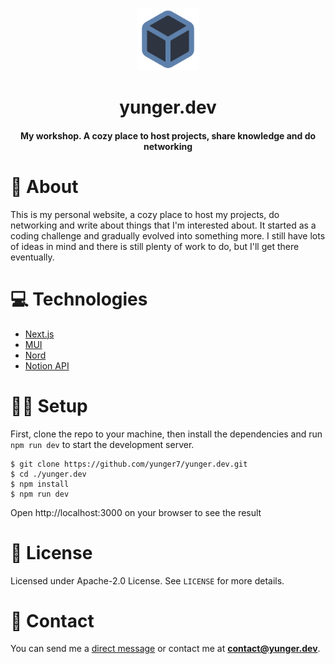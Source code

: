 <p align="center">
  <a href="https://yunger.dev/">
    <img src="/public/logo.png" alt="Logo" width="100" height="100" />
  </a>
  <h1 align="center">yunger.dev</h1>
  <h4 align="center">My workshop. A cozy place to host projects, share knowledge and do networking</h4>
</p>

# 📝 About
This is my personal website, a cozy place to host my projects, do networking and write about things that I'm interested about. It started as a coding challenge and gradually evolved into something more. I still have lots of ideas in mind and there is still plenty of work to do, but I'll get there eventually.

# 💻 Technologies
- [Next.js](https://nextjs.org/)
- [MUI](https://mui.com/)
- [Nord](https://www.nordtheme.com/)
- [Notion API](https://developers.notion.com/)

# 👨‍💻 Setup
First, clone the repo to your machine, then install the dependencies and run `npm run dev` to start the development server.
```
$ git clone https://github.com/yunger7/yunger.dev.git
$ cd ./yunger.dev
$ npm install
$ npm run dev
```
Open http://localhost:3000 on your browser to see the result

# 📄 License
Licensed under Apache-2.0 License. See `LICENSE` for more details.

# 💬 Contact
You can send me a [direct message](https://yunger.dev/contact) or contact me at **contact@yunger.dev**.
